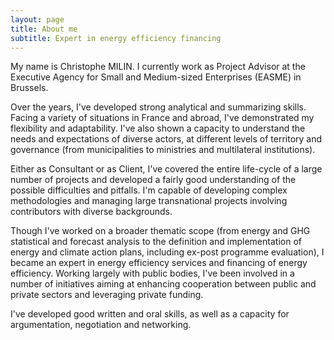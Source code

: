 ```yaml
---
layout: page
title: About me
subtitle: Expert in energy efficiency financing
---
```


My name is Christophe MILIN. I currently work as Project Advisor at the Executive Agency for Small and Medium-sized Enterprises (EASME) in Brussels.

Over the years, I've developed strong analytical and summarizing skills. Facing a variety of situations in France and abroad, I've demonstrated my flexibility and adaptability. I've also shown a capacity to understand the needs and expectations of diverse actors, at different levels of territory and governance (from municipalities to ministries and multilateral institutions).

Either as Consultant or as Client, I've covered the entire life-cycle of a large number of projects and developed a fairly good understanding of the possible difficulties and pitfalls. I'm capable of developing complex methodologies and managing large transnational projects involving contributors with diverse backgrounds.

Though I've worked on a broader thematic scope (from energy and GHG statistical and forecast analysis to the definition and implementation of energy and climate action plans, including ex-post programme evaluation), I became an expert in energy efficiency services and financing of energy efficiency. Working largely with public bodies, I've been involved in a number of initiatives aiming at enhancing cooperation between public and private sectors and leveraging private funding.

I've developed good written and oral skills, as well as a capacity for argumentation, negotiation and networking.

<div id="observablehq-c4842574"></div>
<script type="module">
import {Runtime, Inspector} from "https://cdn.jsdelivr.net/npm/@observablehq/runtime@4/dist/runtime.js";
import define from "https://api.observablehq.com/@d3/bar-chart-race-explained.js?v=3";
const inspect = Inspector.into("#observablehq-c4842574");
(new Runtime).module(define, name => (name === "chart") && inspect());
</script>
